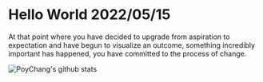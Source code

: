 # Hello World 2022/05/15

At that point where you have decided to upgrade from aspiration to expectation and have begun to visualize an outcome, something incredibly important has happened, you have committed to the process of change.

![PoyChang's github stats](https://github-readme-stats.vercel.app/api?username=poychang&show_icons=true&theme=dracula)
